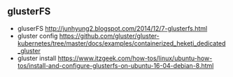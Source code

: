 ## glusterFS

- gluserFS	http://junhyung2.blogspot.com/2014/12/7-glusterfs.html
- gluster	config	https://github.com/gluster/gluster-kubernetes/tree/master/docs/examples/containerized_heketi_dedicated_gluster
- gluster install	https://www.itzgeek.com/how-tos/linux/ubuntu-how-tos/install-and-configure-glusterfs-on-ubuntu-16-04-debian-8.html
